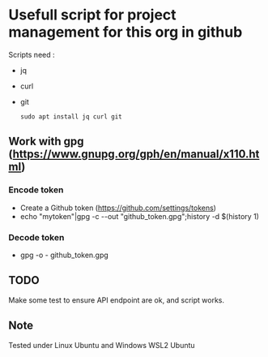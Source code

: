 # Usefull script for project management for this org in github

Scripts need :
- jq
- curl
- git

	`sudo apt install jq curl git`

## Work with gpg (https://www.gnupg.org/gph/en/manual/x110.html)
### Encode token
- Create a Github token (https://github.com/settings/tokens)
- echo "mytoken"|gpg -c --out "github_token.gpg";history -d $(history 1)
### Decode token
- gpg -o - github_token.gpg

## TODO
Make some test to ensure API endpoint are ok, and script works.

## Note
Tested under Linux Ubuntu and Windows WSL2 Ubuntu



